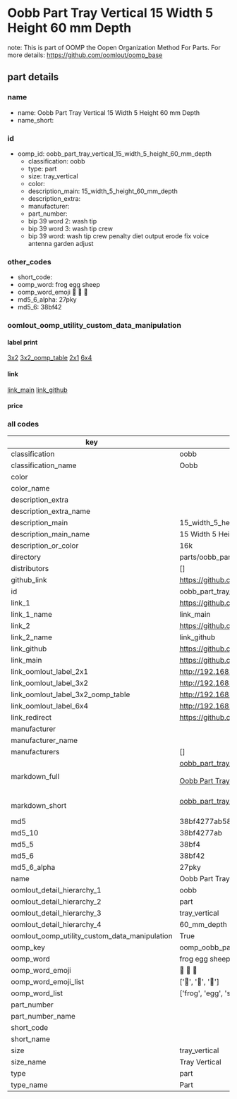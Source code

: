 # Oobb Part Tray Vertical 15 Width 5 Height 60 mm Depth  

note: This is part of OOMP the Oopen Organization Method For Parts. For more details: https://github.com/oomlout/oomp_base

##  part details
  







### name
* name: Oobb Part Tray Vertical 15 Width 5 Height 60 mm Depth
* name_short: 
### id
* oomp_id: oobb_part_tray_vertical_15_width_5_height_60_mm_depth
  * classification: oobb
  * type: part
  * size: tray_vertical
  * color: 
  * description_main: 15_width_5_height_60_mm_depth
  * description_extra: 
  * manufacturer: 
  * part_number: 
  * bip 39 word 2: wash tip
  * bip 39 word 3: wash tip crew
  * bip 39 word: wash tip crew penalty diet output erode fix voice antenna garden adjust

### other_codes
* short_code: 
* oomp_word: frog egg sheep
* oomp_word_emoji :frog: :egg: :sheep:
* md5_6_alpha: 27pky
* md5_6: 38bf42






### oomlout_oomp_utility_custom_data_manipulation
#### label print
[3x2](http://192.168.1.245:1112/?label=oomp%2027pky)
[3x2_oomp_table](http://192.168.1.108:1112/?label=oomp%2027pky)
[2x1](http://192.168.1.242:1112/?label=oomp%2027pky)
[6x4](http://192.168.1.55:1112/?label=oomp%2027pky)    

#### link

[link_main](https://github.com/oomlout/oomlout_oomp_version_1_messy/tree/main/parts/oobb_part_tray_vertical_15_width_5_height_60_mm_depth) [link_github](https://github.com/oomlout/oomlout_oomp_version_1_messy/tree/main/parts/oobb_part_tray_vertical_15_width_5_height_60_mm_depth)                             

#### price







### all codes 
| key | value |  
| --- | --- |  
| classification | oobb |  
| classification_name | Oobb |  
| color |  |  
| color_name |  |  
| description_extra |  |  
| description_extra_name |  |  
| description_main | 15_width_5_height_60_mm_depth |  
| description_main_name | 15 Width 5 Height 60 mm Depth |  
| description_or_color | 16k |  
| directory | parts/oobb_part_tray_vertical_15_width_5_height_60_mm_depth |  
| distributors | [] |  
| github_link | https://github.com/oomlout/oomlout_oomp_part_src/tree/main/parts/oobb_part_tray_vertical_15_width_5_height_60_mm_depth |  
| id | oobb_part_tray_vertical_15_width_5_height_60_mm_depth |  
| link_1 | https://github.com/oomlout/oomlout_oomp_version_1_messy/tree/main/parts/oobb_part_tray_vertical_15_width_5_height_60_mm_depth |  
| link_1_name | link_main |  
| link_2 | https://github.com/oomlout/oomlout_oomp_version_1_messy/tree/main/parts/oobb_part_tray_vertical_15_width_5_height_60_mm_depth |  
| link_2_name | link_github |  
| link_github | https://github.com/oomlout/oomlout_oomp_version_1_messy/tree/main/parts/oobb_part_tray_vertical_15_width_5_height_60_mm_depth |  
| link_main | https://github.com/oomlout/oomlout_oomp_version_1_messy/tree/main/parts/oobb_part_tray_vertical_15_width_5_height_60_mm_depth |  
| link_oomlout_label_2x1 | http://192.168.1.242:1112/?label=oomp%2027pky |  
| link_oomlout_label_3x2 | http://192.168.1.245:1112/?label=oomp%2027pky |  
| link_oomlout_label_3x2_oomp_table | http://192.168.1.108:1112/?label=oomp%2027pky |  
| link_oomlout_label_6x4 | http://192.168.1.55:1112/?label=oomp%2027pky |  
| link_redirect | https://github.com/oomlout/oomlout_oomp_version_1_messy/tree/main/parts/oobb_part_tray_vertical_15_width_5_height_60_mm_depth |  
| manufacturer |  |  
| manufacturer_name |  |  
| manufacturers | [] |  
| markdown_full | [oobb_part_tray_vertical_15_width_5_height_60_mm_depth](none)<br>[](none)<br>[Oobb Part Tray Vertical 15 Width 5 Height 60 Mm Depth](none)<br><br> |  
| markdown_short | [oobb_part_tray_vertical_15_width_5_height_60_mm_depth](none)<br><br> |  
| md5 | 38bf4277ab580992759eda2866b8a7bb |  
| md5_10 | 38bf4277ab |  
| md5_5 | 38bf4 |  
| md5_6 | 38bf42 |  
| md5_6_alpha | 27pky |  
| name | Oobb Part Tray Vertical 15 Width 5 Height 60 mm Depth |  
| oomlout_detail_hierarchy_1 | oobb |  
| oomlout_detail_hierarchy_2 | part |  
| oomlout_detail_hierarchy_3 | tray_vertical |  
| oomlout_detail_hierarchy_4 | 60_mm_depth |  
| oomlout_oomp_utility_custom_data_manipulation | True |  
| oomp_key | oomp_oobb_part_tray_vertical_15_width_5_height_60_mm_depth |  
| oomp_word | frog egg sheep |  
| oomp_word_emoji | :frog: :egg: :sheep: |  
| oomp_word_emoji_list | [':frog:', ':egg:', ':sheep:'] |  
| oomp_word_list | ['frog', 'egg', 'sheep'] |  
| part_number |  |  
| part_number_name |  |  
| short_code |  |  
| short_name |  |  
| size | tray_vertical |  
| size_name | Tray Vertical |  
| type | part |  
| type_name | Part |  
